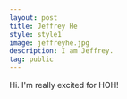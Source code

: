 ```yaml
---
layout: post
title: Jeffrey He
style: style1
image: jeffreyhe.jpg
description: I am Jeffrey.
tag: public
---
```


Hi. I'm really excited for HOH!
